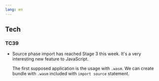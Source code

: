 ```yaml
---
lang: en
---
```


## Tech

### TC39

- Source phase import has reached Stage 3 this week. It's a very interesting new feature to JavaScript.

  The first supposed application is the usage with `.wasm`. We can create bundle with `.wasm` included with `import source` statement.
